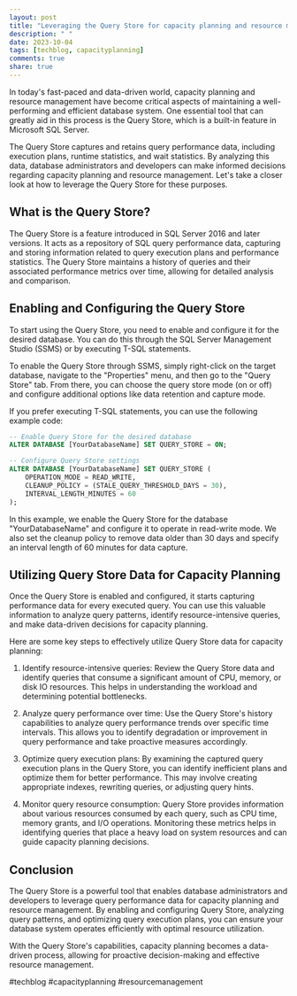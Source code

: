 ```yaml
---
layout: post
title: "Leveraging the Query Store for capacity planning and resource management"
description: " "
date: 2023-10-04
tags: [techblog, capacityplanning]
comments: true
share: true
---
```


In today's fast-paced and data-driven world, capacity planning and resource management have become critical aspects of maintaining a well-performing and efficient database system. One essential tool that can greatly aid in this process is the Query Store, which is a built-in feature in Microsoft SQL Server.

The Query Store captures and retains query performance data, including execution plans, runtime statistics, and wait statistics. By analyzing this data, database administrators and developers can make informed decisions regarding capacity planning and resource management. Let's take a closer look at how to leverage the Query Store for these purposes.

## What is the Query Store?

The Query Store is a feature introduced in SQL Server 2016 and later versions. It acts as a repository of SQL query performance data, capturing and storing information related to query execution plans and performance statistics. The Query Store maintains a history of queries and their associated performance metrics over time, allowing for detailed analysis and comparison.

## Enabling and Configuring the Query Store

To start using the Query Store, you need to enable and configure it for the desired database. You can do this through the SQL Server Management Studio (SSMS) or by executing T-SQL statements.

To enable the Query Store through SSMS, simply right-click on the target database, navigate to the "Properties" menu, and then go to the "Query Store" tab. From there, you can choose the query store mode (on or off) and configure additional options like data retention and capture mode.

If you prefer executing T-SQL statements, you can use the following example code:

```sql
-- Enable Query Store for the desired database
ALTER DATABASE [YourDatabaseName] SET QUERY_STORE = ON;

-- Configure Query Store settings
ALTER DATABASE [YourDatabaseName] SET QUERY_STORE (
    OPERATION_MODE = READ_WRITE,
    CLEANUP_POLICY = (STALE_QUERY_THRESHOLD_DAYS = 30),
    INTERVAL_LENGTH_MINUTES = 60
);
```

In this example, we enable the Query Store for the database "YourDatabaseName" and configure it to operate in read-write mode. We also set the cleanup policy to remove data older than 30 days and specify an interval length of 60 minutes for data capture.

## Utilizing Query Store Data for Capacity Planning

Once the Query Store is enabled and configured, it starts capturing performance data for every executed query. You can use this valuable information to analyze query patterns, identify resource-intensive queries, and make data-driven decisions for capacity planning.

Here are some key steps to effectively utilize Query Store data for capacity planning:

1. Identify resource-intensive queries: Review the Query Store data and identify queries that consume a significant amount of CPU, memory, or disk IO resources. This helps in understanding the workload and determining potential bottlenecks.

2. Analyze query performance over time: Use the Query Store's history capabilities to analyze query performance trends over specific time intervals. This allows you to identify degradation or improvement in query performance and take proactive measures accordingly.

3. Optimize query execution plans: By examining the captured query execution plans in the Query Store, you can identify inefficient plans and optimize them for better performance. This may involve creating appropriate indexes, rewriting queries, or adjusting query hints.

4. Monitor query resource consumption: Query Store provides information about various resources consumed by each query, such as CPU time, memory grants, and I/O operations. Monitoring these metrics helps in identifying queries that place a heavy load on system resources and can guide capacity planning decisions.

## Conclusion

The Query Store is a powerful tool that enables database administrators and developers to leverage query performance data for capacity planning and resource management. By enabling and configuring Query Store, analyzing query patterns, and optimizing query execution plans, you can ensure your database system operates efficiently with optimal resource utilization.

With the Query Store's capabilities, capacity planning becomes a data-driven process, allowing for proactive decision-making and effective resource management.

#techblog #capacityplanning #resourcemanagement